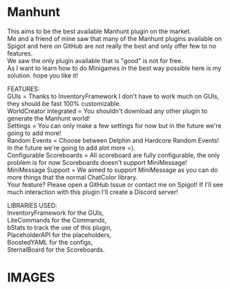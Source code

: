 # Manhunt   
This aims to be the best available Manhunt plugin on the market.<br>
Me and a friend of mine saw that many of the Manhunt plugins available on Spigot and here on GitHub are not really the best and only offer few to no features.<br>
We saw the only plugin available that is "good" is not for free.<br>
As I want to learn how to do Minigames in the best way possible here is my solution. hope you like it!

FEATURES:<br>
  GUIs = Thanks to InventoryFramework I don't have to work much on GUIs, they should be fast 100% customizable.<br>
  WorldCreator integrated = You shouldn't download any other plugin to generate the Manhunt world!<br>
  Settings = You can only make a few settings for now but in the future we're going to add more!<br>
  Random Events = Choose between Delphin and Hardcore Random Events! In the future we're going to add alot more =).<br>
  Configurable Scoreboards = All scoreboard are fully configurable, the only problem is for now Scoreboards doesn't support MiniMessage!<br>
  MiniMessage Support = We aimed to support MiniMessage as you can do more things that the normal ChatColor library.<br>
  Your feature? Please open a GitHub Issue or contact me on Spigot! If I'll see much interaction with this plugin I'll create a Discord server!
  
LIBRARIES USED:<br>
  InventoryFramework for the GUIs,<br>
  LiteCommands for the Commands,<br>
  bStats to track the use of this plugin,<br>
  PlaceholderAPI for the placeholders,<br>
  BoostedYAML for the configs,<br>
  SternalBoard for the Scoreboards.
  
<h1>IMAGES</h1>
